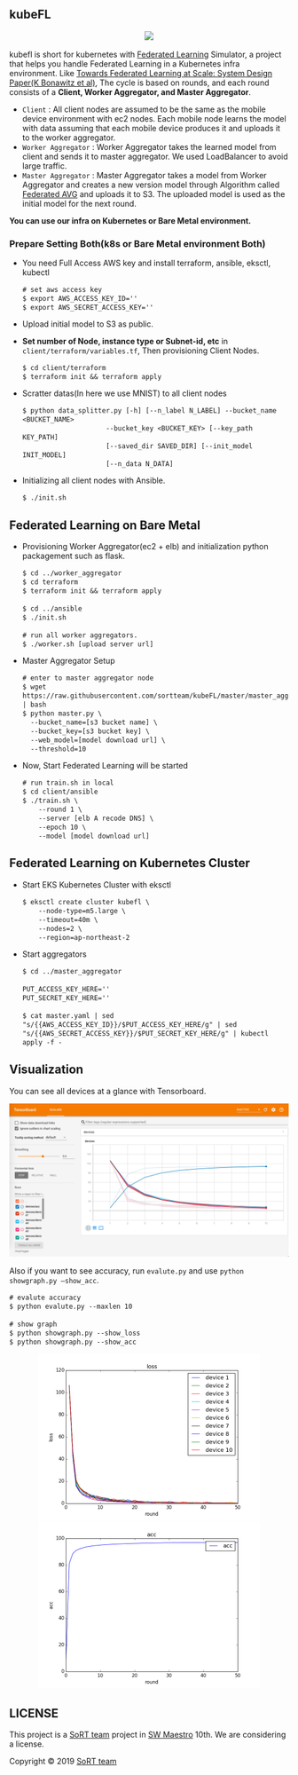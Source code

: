 ## kubeFL

<p align="center"><img src="gif/FL.gif"></img></p>

kubefl is short for kubernetes with [Federated Learning](https://arxiv.org/abs/1610.05492) Simulator, a project that helps you handle Federated Learning in a Kubernetes infra environment. Like [Towards Federated Learning at Scale: System Design Paper(K Bonawitz et al)](https://arxiv.org/abs/1902.01046), The cycle is based on rounds, and each round consists of a **Client, Worker Aggregator, and Master Aggregator**.

- `Client` : All client nodes are assumed to be the same as the mobile device environment with ec2 nodes. Each mobile node learns the model with data assuming that each mobile device produces it and uploads it to the worker aggregator.
- `Worker Aggregator` : Worker Aggregator takes the learned model from client and sends it to master aggregator. We used LoadBalancer to avoid large traffic.
- `Master Aggregator` : Master Aggregator takes a model from Worker Aggregator and creates a new version model through Algorithm called [Federated AVG](https://ai.googleblog.com/2017/04/federated-learning-collaborative.html) and uploads it to S3. The uploaded model is used as the initial model for the next round.



**You can use our infra on Kubernetes or Bare Metal environment.**

### Prepare Setting Both(k8s or Bare Metal environment Both)

- You need Full Access AWS key and install terraform, ansible, eksctl, kubectl

  ```shell
  # set aws access key
  $ export AWS_ACCESS_KEY_ID=''
  $ export AWS_SECRET_ACCESS_KEY=''
  ```

- Upload initial model to S3 as public.

- **Set number of Node, instance type or Subnet-id, etc** in  `client/terraform/variables.tf`, Then provisioning Client Nodes.

  ```shell
  $ cd client/terraform
  $ terraform init && terraform apply
  ```

- Scratter datas(In here we use MNIST) to all client nodes

   ```shell
  $ python data_splitter.py [-h] [--n_label N_LABEL] --bucket_name <BUCKET_NAME>
                        --bucket_key <BUCKET_KEY> [--key_path KEY_PATH]
                        [--saved_dir SAVED_DIR] [--init_model INIT_MODEL]
                        [--n_data N_DATA]
  ```

- Initializing all client nodes with Ansible.

  ```shell
  $ ./init.sh
  ```



## Federated Learning on Bare Metal

- Provisioning Worker Aggregator(ec2 + elb) and initialization python packagement such as flask.

  ```shell
  $ cd ../worker_aggregator
  $ cd terraform
  $ terraform init && terraform apply
  
  $ cd ../ansible
  $ ./init.sh
  
  # run all worker aggregators.
  $ ./worker.sh [upload server url]
  ```

- Master Aggregator Setup

  ```shell
  # enter to master aggregator node
  $ wget https://raw.githubusercontent.com/sortteam/kubeFL/master/master_aggregator/init.sh | bash
  $ python master.py \
    --bucket_name=[s3 bucket name] \
    --bucket_key=[s3 bucket key] \
    --web_model=[model download url] \
    --threshold=10
  ```

- Now, Start Federated Learning will be started 

  ```shell
  # run train.sh in local
  $ cd client/ansible
  $ ./train.sh \
      --round 1 \
      --server [elb A recode DNS] \
      --epoch 10 \
      --model [model download url]
  ```



## Federated Learning on Kubernetes Cluster

- Start EKS Kubernetes Cluster with eksctl

  ```shell
  $ eksctl create cluster kubefl \
      --node-type=m5.large \
      --timeout=40m \
      --nodes=2 \
      --region=ap-northeast-2
  ```

- Start aggregators

  ```shell
  $ cd ../master_aggregator
  
  PUT_ACCESS_KEY_HERE=''
  PUT_SECRET_KEY_HERE=''
  
  $ cat master.yaml | sed "s/{{AWS_ACCESS_KEY_ID}}/$PUT_ACCESS_KEY_HERE/g" | sed "s/{{AWS_SECRET_ACCESS_KEY}}/$PUT_SECRET_KEY_HERE/g" | kubectl apply -f -
  ```

  

## Visualization

You can see all devices at a glance with Tensorboard.

![](gif/tensorboard.png)



Also if you want to see accuracy, run `evalute.py` and use `python showgraph.py —show_acc`.

```shell
# evalute accuracy
$ python evalute.py --maxlen 10

# show graph
$ python showgraph.py --show_loss
$ python showgraph.py --show_acc
```

<p align="center"><img src="gif/loss.png" width="400px"></img><img src="gif/acc.png" width="400px"></img></p>

## LICENSE

This project is a [SoRT team](https://github.com/sortteam) project in [SW Maestro](https://blog.naver.com/sw_maestro) 10th. We are considering a license.

Copyright &copy; 2019 [SoRT team](https://blog.naver.com/sw_maestro)

